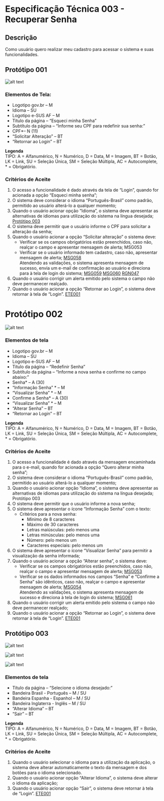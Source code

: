 # Especificação Técnica 003 - Recuperar Senha

## Descrição
Como usuário quero realizar meu cadastro para acessar o sistema e suas funcionalidades.

## Protótipo 001
![alt text](../imagens/ete-003-prot-001.png)

### Elementos de Tela:
* Logotipo gov.br – M 
* Idioma – SU 
* Logotipo e-SUS AF – M 
* Título da página – “Esqueci minha Senha” 
* Subtítulo da página – “Informe seu CPF para redefinir sua senha:” 
* CPF*– N (11) 
* “Solicitar Alteração” – BT 
* “Retornar ao Login” – BT  

**Legenda**  
TIPO: A = Alfanumérico, N = Numérico, D = Data, M = Imagem, BT = Botão, LK = Link, SU = Seleção Única, SM = Seleção Múltipla, AC = Autocomplete, * = Obrigatório. 

### Critérios de Aceite 
1. O acesso a funcionalidade é dado através da tela de “Login”, quando for acionada a opção “Esqueci minha senha”; 
2. O sistema deve considerar o idioma “Português-Brasil” como padrão, permitido ao usuário alterá-lo a qualquer momento; 
3. Quando o usuário acionar opção “Idioma”, o sistema deve apresentar as alternativas de idiomas para utilização do sistema na língua desejada; [Protótipo 003](ETE003.md#prototipo-003) 
4. O sistema deve permitir que o usuário informe o CPF para solicitar a alteração da senha;  
5. Quando o usuário acionar a opção “Solicitar alteração” o sistema deve: 
      * Verificar se os campos obrigatórios estão preenchidos, caso não, realçar o campo e apresentar mensagem de alerta; MSG053 
      * Verificar se o usuário informado tem cadastro, caso não, apresentar mensagem de alerta; [MSG058](DocumentoDeMensagensv2.md#msg058)  
Atendendo as validações, o sistema apresenta mensagem de sucesso, envia um e-mail de confirmação ao usuário e direciona para à tela de login do sistema; [MSG059](DocumentoDeMensagensv2.md#msg059) [MSG060](DocumentoDeMensagensv2.md#msg060) [RGN047](DocumentoDeRegrasv2.md#rgn047)
6. Quando o usuário corrigir um alerta emitido pelo sistema o campo não deve permanecer realçado. 
7. Quando o usuário acionar a opção “Retornar ao Login”, o sistema deve retornar à tela de “Login”. [ETE001](ETE001.md)

# Protótipo 002
![alt text](../imagens/ete-003-prot-002.png)

### Elementos de tela
* Logotipo gov.br – M 
* Idioma – SU 
* Logotipo e-SUS AF – M 
* Título da página – “Redefinir Senha” 
* Subtítulo da página – “Informe a nova senha e confirme no campo abaixo:” 
* Senha* – A (30) 
* “Informação Senha” * – M  
* “Visualizar Senha” * – M 
* Confirme a Senha* – A (30) 
* “Visualizar Senha” * – M 
* “Alterar Senha” – BT 
* “Retornar ao Login” – BT 

**Legenda**  
TIPO: A = Alfanumérico, N = Numérico, D = Data, M = Imagem, BT = Botão, LK = Link, SU = Seleção Única, SM = Seleção Múltipla, AC = Autocomplete, * = Obrigatório. 

### Critérios de Aceite
1. O acesso a funcionalidade é dado através da mensagem encaminhada para o e-mail, quando for acionada a opção “Quero alterar minha senha”; 
2. O sistema deve considerar o idioma “Português-Brasil” como padrão, permitido ao usuário alterá-lo a qualquer momento; 
3. Quando o usuário acionar opção “Idioma”, o sistema deve apresentar as alternativas de idiomas para utilização do sistema na língua desejada; Protótipo 003 
4. O sistema deve permitir que o usuário informe a nova senha; 
5. O sistema deve apresentar o ícone “Informação Senha” com o texto: 
      * Critérios para a nova senha: 
          * Mínimo de 8 caracteres 
          * Máximo de 30 caracteres 
          * Letras maiúsculas: pelo menos uma 
          * Letras minúsculas: pelo menos uma 
          * Número: pelo menos um 
          * Caracteres especiais: pelo menos um 
6. O sistema deve apresentar o ícone “Visualizar Senha” para permitir a visualização da senha informada; 
7. Quando o usuário acionar a opção “Alterar senha”, o sistema deve: 
      * Verificar se os campos obrigatórios estão preenchidos, caso não, realçar o campo e apresentar mensagem de alerta; [MSG053](DocumentoDeMensagensv2.md#msg053)
      * Verificar se os dados informados nos campos “Senha” e “Confirme a Senha” são idênticos, caso não, realçar o campo e apresentar mensagem de alerta; [MSG054](DocumentoDeMensagensv2.md#msg054)  
      Atendendo as validações, o sistema apresenta mensagem de sucesso e direciona à tela de login do sistema; [MSG061](DocumentoDeMensagensv2.md#msg061)
8. Quando o usuário corrigir um alerta emitido pelo sistema o campo não deve permanecer realçado; 
9. Quando o usuário acionar a opção “Retornar ao Login”, o sistema deve retornar à tela de “Login”. [ETE001](ETE001.md) 

## Protótipo 003
![alt text](../imagens/lang-pt-br.png)

![alt text](../imagens/lang-es_es.png)

![alt text](../imagens/lang-en-us.png)

### Elementos de tela
* Título da página – “Selecione o idioma desejado:” 
* Bandeira Brasil - Português – M / SU 
* Bandeira Espanha - Espanhol – M / SU 
* Bandeira Inglaterra - Inglês – M / SU 
* “Alterar Idioma” – BT 
* “Sair” – BT  

**Legenda**  
TIPO: A = Alfanumérico, N = Numérico, D = Data, M = Imagem, BT = Botão, LK = Link, SU = Seleção Única, SM = Seleção Múltipla, AC = Autocomplete, * = Obrigatório. 

### Critérios de Aceite
1. Quando o usuário selecionar o idioma para a utilização da aplicação, o sistema deve alterar automaticamente o texto da mensagem e dos botões para o idioma selecionado. 
2. Quando o usuário acionar opção “Alterar Idioma”, o sistema deve alterar o idioma da aplicação; 
3. Quando o usuário acionar opção “Sair”, o sistema deve retornar à tela de “Login”. [ETE001](ETE001.md) 